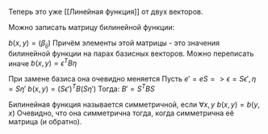 Теперь это уже [[Линейная функция]] от двух векторов.

Можно записать матрицу билинейной функции:

$b(x, y) = (\beta_{ij})$
Причём элементы этой матрицы - это значения билинейной функции на парах базисных векторов.
Можно переписать иначе $b(x, y) = \epsilon^T B \eta$

При замене базиса она очевидно меняется
Пусть $e' = eS => \epsilon = S \epsilon', \eta = S \eta'$
$b(x, y) = (S\epsilon')^T B(S\eta')$
Тогда:
$B' = S^TBS$

Билинейная функция называется симметричной, если $\forall x, y$
$b(x, y) = b(y, x)$
Очевидно, что она симметрична тогда, когда симметрична её матрица (и обратно).







